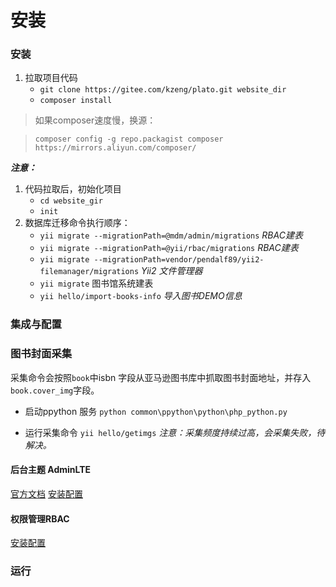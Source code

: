 # 安装


### 安装


1. 拉取项目代码
   * `git clone https://gitee.com/kzeng/plato.git website_dir`
    * `composer install`
  >如果composer速度慢，换源：

  > `composer config -g repo.packagist composer https://mirrors.aliyun.com/composer/`



***注意：***
1. 代码拉取后，初始化项目 
   * `cd website_gir`
   * `init` 
2. 数据库迁移命令执行顺序：
   * `yii migrate --migrationPath=@mdm/admin/migrations`  *RBAC建表*
   * `yii migrate --migrationPath=@yii/rbac/migrations` *RBAC建表*
   * `yii migrate --migrationPath=vendor/pendalf89/yii2-filemanager/migrations` *Yii2 文件管理器*
   * `yii migrate` 图书馆系统建表
   * `yii hello/import-books-info` *导入图书DEMO信息*

### 集成与配置


### 图书封面采集
采集命令会按照`book`中isbn 字段从亚马逊图书库中抓取图书封面地址，并存入`book.cover_img`字段。
* 启动ppython 服务
  `python common\ppython\python\php_python.py`

* 运行采集命令
  `yii hello/getimgs`
*注意：采集频度持续过高，会采集失败，待解决。*


#### 后台主题 AdminLTE
[官方文档](https://adminlte.io/)
[安装配置]( https://blog.csdn.net/qq_23943147/article/details/78538658 )

#### 权限管理RBAC
[安装配置]( https://www.kancloud.cn/curder/yii/247759 )


### 运行


